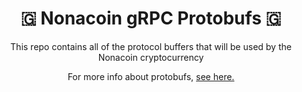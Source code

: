 <div align="center">
    <h1>🇬 Nonacoin gRPC Protobufs 🇬
</h1>
</div>

<div align="center">
    <p>This repo contains all of the protocol buffers that will be used by the Nonacoin cryptocurrency</p>
    <p>For more info about protobufs, <a href="https://developers.google.com/protocol-buffers">see here.</a></p>
</div>

